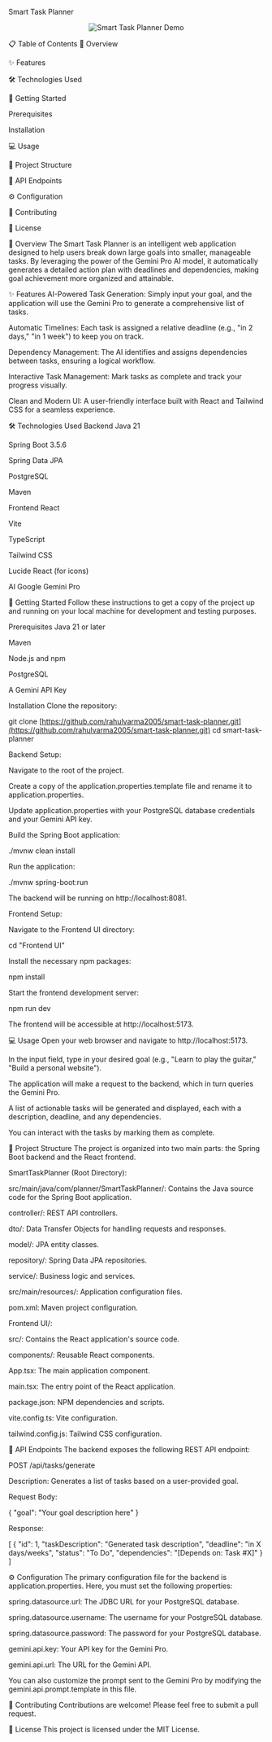 Smart Task Planner
<p align="center">
<img src="https://placehold.co/600x300/f7f9fc/333333?text=Smart+Task+Planner+Demo" alt="Smart Task Planner Demo">
</p>

📋 Table of Contents
📖 Overview

✨ Features

🛠️ Technologies Used

🚀 Getting Started

Prerequisites

Installation

💻 Usage

📂 Project Structure

🔀 API Endpoints

⚙️ Configuration

🤝 Contributing

📄 License

📖 Overview
The Smart Task Planner is an intelligent web application designed to help users break down large goals into smaller, manageable tasks. By leveraging the power of the Gemini Pro AI model, it automatically generates a detailed action plan with deadlines and dependencies, making goal achievement more organized and attainable.

✨ Features
AI-Powered Task Generation: Simply input your goal, and the application will use the Gemini Pro to generate a comprehensive list of tasks.

Automatic Timelines: Each task is assigned a relative deadline (e.g., "in 2 days," "in 1 week") to keep you on track.

Dependency Management: The AI identifies and assigns dependencies between tasks, ensuring a logical workflow.

Interactive Task Management: Mark tasks as complete and track your progress visually.

Clean and Modern UI: A user-friendly interface built with React and Tailwind CSS for a seamless experience.

🛠️ Technologies Used
Backend
Java 21

Spring Boot 3.5.6

Spring Data JPA

PostgreSQL

Maven

Frontend
React

Vite

TypeScript

Tailwind CSS

Lucide React (for icons)

AI
Google Gemini Pro

🚀 Getting Started
Follow these instructions to get a copy of the project up and running on your local machine for development and testing purposes.

Prerequisites
Java 21 or later

Maven

Node.js and npm

PostgreSQL

A Gemini API Key

Installation
Clone the repository:

git clone [https://github.com/rahulvarma2005/smart-task-planner.git](https://github.com/rahulvarma2005/smart-task-planner.git)
cd smart-task-planner

Backend Setup:

Navigate to the root of the project.

Create a copy of the application.properties.template file and rename it to application.properties.

Update application.properties with your PostgreSQL database credentials and your Gemini API key.

Build the Spring Boot application:

./mvnw clean install

Run the application:

./mvnw spring-boot:run

The backend will be running on http://localhost:8081.

Frontend Setup:

Navigate to the Frontend UI directory:

cd "Frontend UI"

Install the necessary npm packages:

npm install

Start the frontend development server:

npm run dev

The frontend will be accessible at http://localhost:5173.

💻 Usage
Open your web browser and navigate to http://localhost:5173.

In the input field, type in your desired goal (e.g., "Learn to play the guitar," "Build a personal website").

The application will make a request to the backend, which in turn queries the Gemini Pro.

A list of actionable tasks will be generated and displayed, each with a description, deadline, and any dependencies.

You can interact with the tasks by marking them as complete.

📂 Project Structure
The project is organized into two main parts: the Spring Boot backend and the React frontend.

SmartTaskPlanner (Root Directory):

src/main/java/com/planner/SmartTaskPlanner/: Contains the Java source code for the Spring Boot application.

controller/: REST API controllers.

dto/: Data Transfer Objects for handling requests and responses.

model/: JPA entity classes.

repository/: Spring Data JPA repositories.

service/: Business logic and services.

src/main/resources/: Application configuration files.

pom.xml: Maven project configuration.

Frontend UI/:

src/: Contains the React application's source code.

components/: Reusable React components.

App.tsx: The main application component.

main.tsx: The entry point of the React application.

package.json: NPM dependencies and scripts.

vite.config.ts: Vite configuration.

tailwind.config.js: Tailwind CSS configuration.

🔀 API Endpoints
The backend exposes the following REST API endpoint:

POST /api/tasks/generate

Description: Generates a list of tasks based on a user-provided goal.

Request Body:

{
  "goal": "Your goal description here"
}

Response:

[
  {
    "id": 1,
    "taskDescription": "Generated task description",
    "deadline": "in X days/weeks",
    "status": "To Do",
    "dependencies": "[Depends on: Task #X]"
  }
]

⚙️ Configuration
The primary configuration file for the backend is application.properties. Here, you must set the following properties:

spring.datasource.url: The JDBC URL for your PostgreSQL database.

spring.datasource.username: The username for your PostgreSQL database.

spring.datasource.password: The password for your PostgreSQL database.

gemini.api.key: Your API key for the Gemini Pro.

gemini.api.url: The URL for the Gemini API.

You can also customize the prompt sent to the Gemini Pro by modifying the gemini.api.prompt.template in this file.

🤝 Contributing
Contributions are welcome! Please feel free to submit a pull request.

📄 License
This project is licensed under the MIT License.
